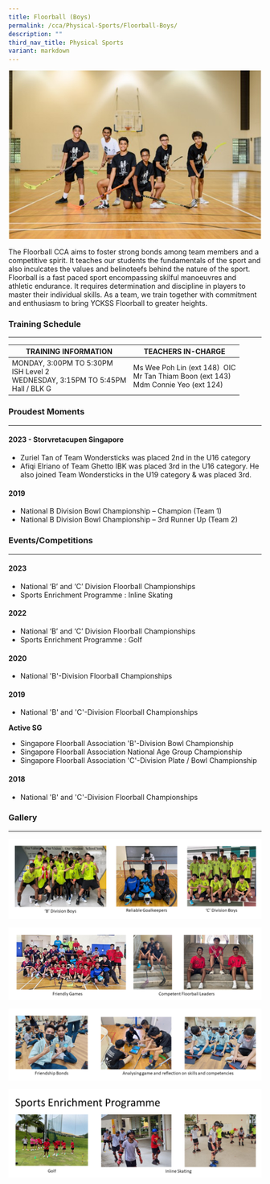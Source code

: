 ```yaml
---
title: Floorball (Boys)
permalink: /cca/Physical-Sports/Floorball-Boys/
description: ""
third_nav_title: Physical Sports
variant: markdown
---
```

![](/images/Our%20Curriculum/Non%20Academic%20Programmes/CoCurricular%20Activities/Physical%20Sports/Floorball%20(Boys)/F1.jpg)

The Floorball CCA aims to foster strong bonds among team members and a competitive spirit. It teaches our students the fundamentals of the sport and also inculcates the values and belinoteefs behind the nature of the sport. Floorball is a fast paced sport encompassing skilful manoeuvres and athletic endurance. It requires determination and discipline in players to master their individual skills. As a team, we train together with commitment and enthusiasm to bring YCKSS Floorball to greater heights.


### Training Schedule
---

| TRAINING INFORMATION                                                                   | TEACHERS IN-CHARGE                                                                        |
| -------------------------------------------------------------------------------------- | ----------------------------------------------------------------------------------------- |
| MONDAY, 3:00PM TO 5:30PM<br>ISH Level 2<br>WEDNESDAY, 3:15PM TO 5:45PM<br>Hall / BLK G |Ms Wee Poh Lin (ext 148) &nbsp;OIC<br> Mr Tan Thiam Boon (ext 143)<br>Mdm Connie Yeo (ext 124) |




### Proudest Moments
---
#### 2023 - Storvretacupen Singapore 
-	Zuriel Tan of Team Wondersticks was placed 2nd in the U16 category
-	Afiqi Elriano of Team Ghetto IBK was placed 3rd in the U16 category.  He also joined Team Wondersticks in the U19 category &amp; was placed 3rd. 

#### 2019
- National B Division Bowl Championship – Champion (Team 1)
- National B Division Bowl Championship – 3rd&nbsp;Runner Up (Team 2)

### Events/Competitions
---
#### 2023
- National ‘B’ and ‘C’ Division Floorball Championships
- Sports Enrichment Programme : Inline Skating 

#### 2022
- National ‘B’ and ‘C’ Division Floorball Championships
- Sports Enrichment Programme : Golf

#### 2020
- National 'B'-Division Floorball Championships

#### 2019
- National 'B' and 'C'-Division Floorball Championships

**Active SG**
- Singapore Floorball Association 'B'-Division Bowl Championship
- Singapore Floorball Association National Age Group Championship
- Singapore Floorball Association 'C'-Division Plate / Bowl Championship

#### 2018
- National 'B' and 'C'-Division Floorball Championships


### Gallery
---

![](/images/Our%20Curriculum/Non%20Academic%20Programmes/CoCurricular%20Activities/Physical%20Sports/Floorball%20(Boys)/Floorball_boys_1.PNG)

![](/images/Our%20Curriculum/Non%20Academic%20Programmes/CoCurricular%20Activities/Physical%20Sports/Floorball%20(Boys)/Floorball_boys_2.PNG)

![](/images/Our%20Curriculum/Non%20Academic%20Programmes/CoCurricular%20Activities/Physical%20Sports/Floorball%20(Boys)/Floorball_Boys_3.PNG)

![](/images/Our%20Curriculum/Non%20Academic%20Programmes/CoCurricular%20Activities/Physical%20Sports/Floorball%20(Boys)/Floorball_boys___Sports_Enrichment_Prog_1.PNG)